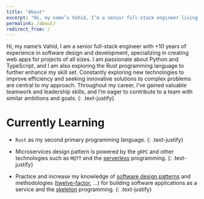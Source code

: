 ```yaml
---
title: "About"
excerpt: "Hi, my name’s Vahid, I’m a senior full-stack engineer living in Iran, Tehran"
permalink: /about/
redirect_from: /
---
```


Hi, my name’s Vahid, I am a senior full-stack engineer with +10 years of experience in software design and development, specializing in creating web apps for projects of all sizes. I am passionate about Python and TypeScript, and I am also exploring the Rust programming language to further enhance my skill set. Constantly exploring new technologies to improve efficiency and seeking innovative solutions to complex problems are central to my approach. Throughout my career, I’ve gained valuable teamwork and leadership skills, and I’m eager to contribute to a team with similar ambitions and goals.
{: .text-justify}

# Currently Learning

- `Rust` as my second primary programming language.
  {: .text-justify}

- Microservices design pattern is powered by the `gRPC` and other technologies such as `MQTT` and the [serverless](https://en.wikipedia.org/wiki/Serverless_computing) programming.
  {: .text-justify}

- Practice and increase my knowledge of [software design patterns](https://en.wikipedia.org/wiki/Software_design_pattern) and methodologies ([twelve-factor](https://12factor.net/), ...) for building software applications as a service and the [skeleton](https://en.wikipedia.org/wiki/Skeleton_(computer_programming)) programming.
  {: .text-justify}
